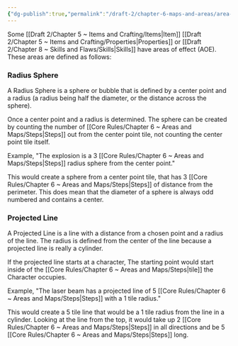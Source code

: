 ```yaml
---
{"dg-publish":true,"permalink":"/draft-2/chapter-6-maps-and-areas/area-of-effect/"}
---
```


Some [[Draft 2/Chapter 5 ~ Items and Crafting/Items\|Item]] [[Draft 2/Chapter 5 ~ Items and Crafting/Properties\|Properties]] or [[Draft 2/Chapter 8 ~ Skills and Flaws/Skills\|Skills]] have areas of effect (AOE). These areas are defined as follows:
### Radius Sphere
A Radius Sphere is a sphere or bubble that is defined by a center point and a radius (a radius being half the diameter, or the distance across the sphere).

Once a center point and a radius is determined. The sphere can be created by counting the number of [[Core Rules/Chapter 6 ~ Areas and Maps/Steps\|Steps]] out from the center point tile, not counting the center point tile itself.

Example, "The explosion is a 3 [[Core Rules/Chapter 6 ~ Areas and Maps/Steps\|Steps]] radius sphere from the center point." 

This would create a sphere from a center point tile, that has 3 [[Core Rules/Chapter 6 ~ Areas and Maps/Steps\|Steps]] of distance from the perimeter. This does mean that the diameter of a sphere is always odd numbered and contains a center.
### Projected Line
A Projected Line is a line with a distance from a chosen point and a radius of the line. The radius is defined from the center of the line because a projected line is really a cylinder.

If the projected line starts at a character, The starting point would start inside of the [[Core Rules/Chapter 6 ~ Areas and Maps/Steps\|tile]] the Character occupies.

Example, "The laser beam has a projected line of 5 [[Core Rules/Chapter 6 ~ Areas and Maps/Steps\|Steps]] with a 1 tile radius."

This would create a 5 tile line that would be a 1 tile radius from the line in a cylinder. Looking at the line from the top, it would take up 2 [[Core Rules/Chapter 6 ~ Areas and Maps/Steps\|Steps]] in all directions and be 5 [[Core Rules/Chapter 6 ~ Areas and Maps/Steps\|Steps]] long.